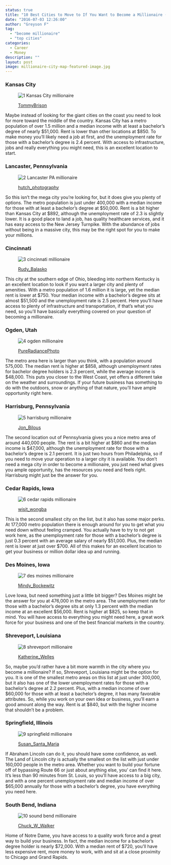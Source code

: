 ```yaml
---
status: true
title: "10 Best Cities to Move to If You Want to Become a Millionaire (At Any Age!)"
date: "2016-07-03 12:26:00"
author: "Greyson F"
tag:
  - "become millionaire"
  - "top cities"
categories:
  - Career
  - Money
description: ""
layout: post
image: millionaire-city-map-featured-image.jpg
---
```


### Kansas City

<figure aria-describedby="caption-attachment-3727" class="wp-caption alignnone" id="attachment_3727" style="width: 700px">

![1 Kansas City millionaire](/posts/1-Kansas-City-millionaire.jpg)<figcaption class="wp-caption-text" id="caption-attachment-3727">[TommyBrison](https://www.shutterstock.com/pic-150712772/stock-photo-j-c-nichols-memorial-fountain-by-the-kansas-city-country-club-plaza-is-a-popular-tourist-area.html)</figcaption></figure>

Maybe instead of looking for the giant cities on the coast you need to look for more toward the middle of the country. Kansas City has a metro population of over 1.5 million and a median income with at least a bachelor’s degree of nearly $51,000. Rent is lower than other locations at $850. To make money you’ll likely need a job at first, and the unemployment rate for those with a bachelor’s degree is 2.4 percent. With access to infrastructure, jobs and really everything you might need, this is an excellent location to start.

### Lancaster, Pennsylvania

<figure aria-describedby="caption-attachment-3728" class="wp-caption alignnone" id="attachment_3728" style="width: 700px">

![2 Lancaster PA millionaire](/posts/2-Lancaster-PA-millionaire.jpg)<figcaption class="wp-caption-text" id="caption-attachment-3728">[hutch_photography](https://www.shutterstock.com/pic-284194565/stock-photo-aerial-view-of-small-city-of-lancaster-pennsylvania.html)

</figcaption></figure>

So this isn’t the mega city you’re looking for, but it does give you plenty of options. The metro population is just under 400,000 with a median income for those with at least a bachelor’s degree at $50,000. Rent is a bit higher than Kansas City at $892, although the unemployment rate of 2.3 is slightly lower. It is a good place to land a job, has quality healthcare services, and it has easy access to the New Jersey Turnpike. With the abundance of jobs without being in a massive city, this may be the right spot for you to make your millions.

### Cincinnati

<figure aria-describedby="caption-attachment-3729" class="wp-caption alignnone" id="attachment_3729" style="width: 700px">

![3 cincinnati millionaire](/posts/3-cincinnati-millionaire.jpg)<figcaption class="wp-caption-text" id="caption-attachment-3729">[Rudy_Balasko](https://www.shutterstock.com/pic-110632499/stock-photo-cincinnati-skyline-image-of-cincinnati-and-john-a-roebling-suspension-bridge-at-twilight.html)</figcaption></figure>

This city at the southern edge of Ohio, bleeding into northern Kentucky is an excellent location to look if you want a larger city and plenty of amenities. With a metro population of 1.6 million it is large, yet the median rent is lower at $750. Your median income with a bachelor’s degree sits at almost $51,500 and the unemployment rate is 2.5 percent. Here you’ll have access to plenty of infrastructure and transportation, if that’s what you need, so you’ll have basically everything covered on your question of becoming a millionaire.

### Ogden, Utah

<figure aria-describedby="caption-attachment-3730" class="wp-caption alignnone" id="attachment_3730" style="width: 700px">

![4 ogden millionaire](/posts/4-ogden-millionaire.jpg)<figcaption class="wp-caption-text" id="caption-attachment-3730">[PureRadiancePhoto](https://www.shutterstock.com/pic-290334998/stock-photo-mount-ogden-peak-in-mountain-green-utah.html)</figcaption></figure>

The metro area here is larger than you think, with a population around 575,000. The median rent is higher at $858, although unemployment rates for bachelor degree holders is 2.3 percent, while the average income is $48,000. This puts you closer to the West Coast, yet offers a different take on the weather and surroundings. If your future business has something to do with the outdoors, snow or anything of that nature, you’ll have ample opportunity right here.

### Harrisburg, Pennsylvania

<figure aria-describedby="caption-attachment-3731" class="wp-caption alignnone" id="attachment_3731" style="width: 700px">

![5 harrisburg millionaire](/posts/5-harrisburg-millionaire.jpg)<figcaption class="wp-caption-text" id="caption-attachment-3731">[Jon_Bilous](https://www.shutterstock.com/pic-182198225/stock-photo-the-churches-and-neighborhoods-seen-from-the-south-street-parking-garage-in-harrisburg.html)</figcaption></figure>

The second location out of Pennsylvania gives you a nice metro area of around 440,000 people. The rent is a bit higher at $860 and the median income is $47,000, although the unemployment rate for those with a bachelor’s degree is 2.1 percent. It is just two hours from Philadelphia, so if you need to move your operation to a larger city it is available. You don’t need a mega city in order to become a millionaire, you just need what gives you ample opportunity, has the resources you need and feels right. Harrisburg might just be the answer for you.

### Cedar Rapids, Iowa

<figure aria-describedby="caption-attachment-3732" class="wp-caption alignnone" id="attachment_3732" style="width: 700px">

![6 cedar rapids millionaire](/posts/6-cedar-rapids-millionaire.jpg)<figcaption class="wp-caption-text" id="caption-attachment-3732">[wisit_wongba](https://www.shutterstock.com/pic-324475643/stock-photo-cedar-rapids-at-dawn.html)</figcaption></figure>

This is the second smallest city on the list, but it also has some major perks. At 177,000 metro population there is enough around for you to get what you need down without feeling cramped. You actually have to try to not get work here, as the unemployment rate for those with a bachelor’s degree is just 0.3 percent with an average salary of nearly $51,000. Plus, the median rent is lower at just over $700. All of this makes for an excellent location to get your business or million dollar idea up and running.

### Des Moines, Iowa

<figure aria-describedby="caption-attachment-3733" class="wp-caption alignnone" id="attachment_3733" style="width: 700px">

![7 des moines millionaire](/posts/7-des-moines-millionaire.jpg)<figcaption class="wp-caption-text" id="caption-attachment-3733">[Mindy_Bockewitz](https://www.shutterstock.com/pic-430634341/stock-photo-des-moines-iowa-skyline-taken-from-the-bike-path-next-to-the-des-moines-river-in-autumn.html)</figcaption></figure>

Love Iowa, but need something just a little bit bigger? Des Moines might be the answer for you at 476,000 in the metro area. The unemployment rate for those with a bachelor’s degree sits at only 1.3 percent with the median income at an excellent $56,000. Rent is higher at $825, so keep that in mind. You will have access to everything you might need here, a great work force for your business and one of the best financial markets in the country.

### Shreveport, Louisiana

<figure aria-describedby="caption-attachment-3734" class="wp-caption alignnone" id="attachment_3734" style="width: 700px">

![8 shreveport millionaire](/posts/8-shreveport-millionaire.jpg)<figcaption class="wp-caption-text" id="caption-attachment-3734">[Katherine_Welles](https://www.shutterstock.com/pic-194776925/stock-photo-shreveport-la-march-the-waterfront-area-located-in-shreveport-louisiana-on-march.html)</figcaption></figure>

So, maybe you’d rather have a bit more warmth in the city where you become a millionaire? If so, Shreveport, Louisiana might be the option for you. It is one of the smallest metro areas on this list at just under 300,000, but it also has one of the lower unemployment rates for those with a bachelor’s degree at 2.2 percent. Plus, with a median income of over $60,000 for those with at least a bachelor’s degree, it has many favorable attributes. So, while you work on your own idea or business, you’ll earn a good amount along the way. Rent is at $840, but with the higher income that shouldn’t be a problem.

### Springfield, Illinois

<figure aria-describedby="caption-attachment-3735" class="wp-caption alignnone" id="attachment_3735" style="width: 700px">

![9 springfield millionaire](/posts/9-springfield-millionaire.jpg)<figcaption class="wp-caption-text" id="caption-attachment-3735">[Susan_Santa_Maria](https://www.shutterstock.com/pic-199956752/stock-photo-old-state-capitol-of-illinois-in-springfield.html)</figcaption></figure>

If Abraham Lincoln can do it, you should have some confidence, as well. The Land of Lincoln city is actually the smallest on the list with just under 160,000 people in the metro area. Whether you want to build your fortune off of bypassing Route 66 or just about anything else, you’ can find it here. It’s less than 90 minutes from St. Louis, so you’ll have access to a big city, and with a one percent unemployment rate and median income of over $65,000 annually for those with a bachelor’s degree, you have everything you need here.

### South Bend, Indiana

<figure aria-describedby="caption-attachment-3736" class="wp-caption alignnone" id="attachment_3736" style="width: 700px">

![10 sound bend millionaire](/posts/10-sound-bend-millionaire.jpg)<figcaption class="wp-caption-text" id="caption-attachment-3736">[Chuck_W_Walker](https://www.shutterstock.com/pic-245442394/stock-photo-south-bend-indiana-october-beautiful-view-of-the-central-campus-of-the-university-of.html)</figcaption></figure>

Home of Notre Dame, you have access to a quality work force and a great way to build your business. In fact, the median income for a bachelor’s degree holder is nearly $72,000. With a median rent of $720, you’ll have less expensive rent, more money to work, with and sit at a close proximity to Chicago and Grand Rapids.
